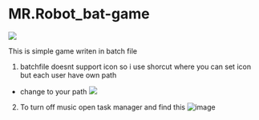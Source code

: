 # MR.Robot_bat-game
![](https://i.imgur.com/WEa19IL.png)

This is simple game writen in batch file
1. batchfile doesnt support icon so i use shorcut where you can set icon but each user have own path
- change to your path ![](https://i.imgur.com/j3a8ptW.png)
2. To turn off music open task manager and find this ![image](https://i.imgur.com/Tr5mRlR.png)
